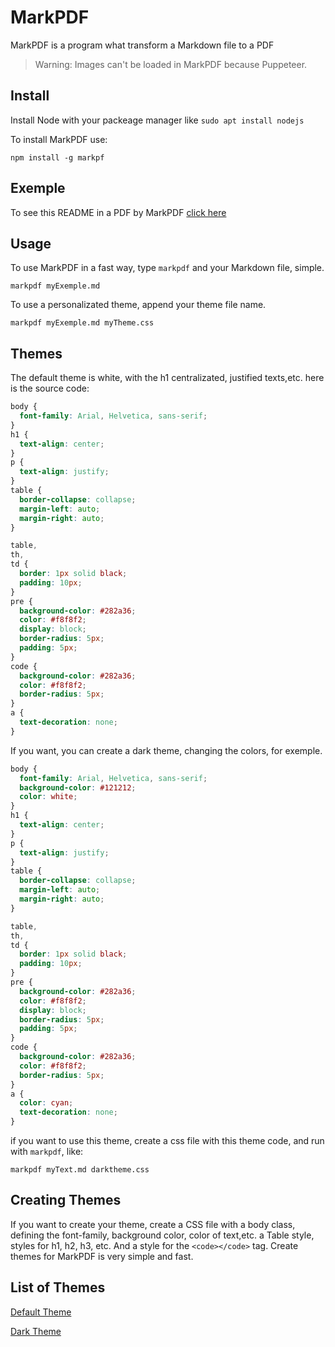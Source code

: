 # MarkPDF

MarkPDF is a program what transform a Markdown file to a PDF

> Warning: Images can't be loaded in MarkPDF because Puppeteer.

## Install

Install Node with your packeage manager like ``sudo apt install nodejs``

To install MarkPDF use:

`npm install -g markpf`

## Exemple

To see this README in a PDF by MarkPDF [click here](README.pdf)

## Usage

To use MarkPDF in a fast way, type `markpdf` and your Markdown file, simple.

`markpdf myExemple.md`

To use a personalizated theme, append your theme file name.

`markpdf myExemple.md myTheme.css`

## Themes

The default theme is white, with the h1 centralizated, justified texts,etc. here is the source code:

```css
body {
  font-family: Arial, Helvetica, sans-serif;
}
h1 {
  text-align: center;
}
p {
  text-align: justify;
}
table {
  border-collapse: collapse;
  margin-left: auto;
  margin-right: auto;
}

table,
th,
td {
  border: 1px solid black;
  padding: 10px;
}
pre {
  background-color: #282a36;
  color: #f8f8f2;
  display: block;
  border-radius: 5px;
  padding: 5px;
}
code {
  background-color: #282a36;
  color: #f8f8f2;
  border-radius: 5px;
}
a {
  text-decoration: none;
}
```

If you want, you can create a dark theme, changing the colors, for exemple.

```css
body {
  font-family: Arial, Helvetica, sans-serif;
  background-color: #121212;
  color: white;
}
h1 {
  text-align: center;
}
p {
  text-align: justify;
}
table {
  border-collapse: collapse;
  margin-left: auto;
  margin-right: auto;
}

table,
th,
td {
  border: 1px solid black;
  padding: 10px;
}
pre {
  background-color: #282a36;
  color: #f8f8f2;
  display: block;
  border-radius: 5px;
  padding: 5px;
}
code {
  background-color: #282a36;
  color: #f8f8f2;
  border-radius: 5px;
}
a {
  color: cyan;
  text-decoration: none;
}
```

if you want to use this theme, create a css file with this theme code, and run with `markpdf`, like:

`markpdf myText.md darktheme.css`

## Creating Themes

If you want to create your theme, create a CSS file with a body class, defining the font-family, background color, color of text,etc. a Table style, styles for h1, h2, h3, etc. And a style for the `<code></code>` tag. Create themes for MarkPDF is very simple and fast.

## List of Themes

[Default Theme](themes/default.css)

[Dark Theme](themes/dark.css)
